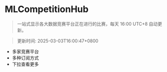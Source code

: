 # MLCompetitionHub

> 一站式显示各大数据竞赛平台正在进行的比赛，每天 16:00 UTC+8 自动更新。
  
> 更新时间: 2025-03-03T16:00:47+0800 

* 多家竞赛平台
* 多种订阅方式
* 下拉查看更多